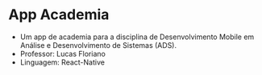 # App Academia

- Um app de academia para a disciplina de Desenvolvimento Mobile em Análise e Desenvolvimento de Sistemas (ADS).
- Professor: Lucas Floriano
- Linguagem: React-Native
